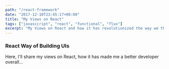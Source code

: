 ```yaml
---
path: "/react-framework"
date: "2017-12-10T23:45:17+00:00"
title: "My Views on React"
tags: ["javasccript", "react", "functional", "flux"]
excerpt: "My Views on React and how it has revolutionized the way we think about web."
---
```


### React Way of Building UIs

Here, I'll share my views on React, how it has made me a better developer overall...